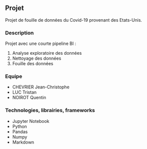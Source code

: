## Projet
Projet de fouille de données du Covid-19 provenant des Etats-Unis.

### Description
Projet avec une courte pipeline BI :
1. Analyse exploratoire des données
2. Nettoyage des données
3. Fouille des données

### Equipe
- CHEVRIER Jean-Christophe
- LUC Tristan
- NOIROT Quentin

### Technologies, librairies, frameworks
- Jupyter Notebook
- Python
- Pandas
- Numpy
- Markdown